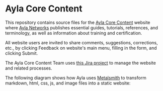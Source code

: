 # Ayla Core Content

This repository contains source files for the [Ayla Core Content](https://hagenhaus.com/) website where [Ayla Networks](https://www.aylanetworks.com/) publishes essential guides, tutorials, references, and terminology, as well as information about training and certification.

All website users are invited to share comments, suggestions, corrections, etc., by clicking Feedback on website's main menu, filling in the form, and clicking Submit.

The Ayla Core Content Team uses [this Jira project](https://aylanetworks.atlassian.net/browse/ACC) to manage the website and related processes.

The following diagram shows how Ayla uses [Metalsmith](http://www.metalsmith.io/) to transform markdown, html, css, js, and image files into a static website:
